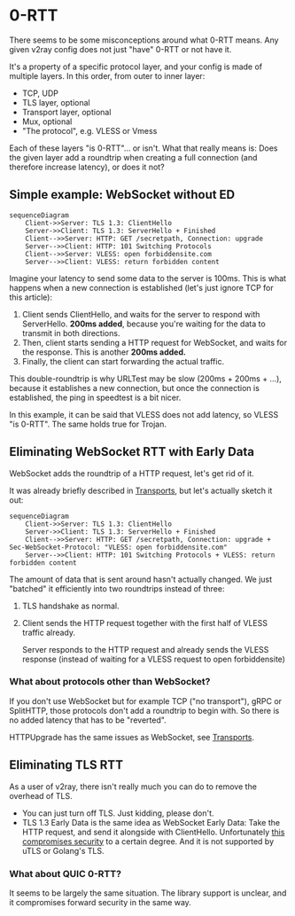 # 0-RTT

There seems to be some misconceptions around what 0-RTT means. Any given v2ray
config does not just "have" 0-RTT or not have it.

It's a property of a specific protocol layer, and your config is made of
multiple layers. In this order, from outer to inner layer:

* TCP, UDP
* TLS layer, optional
* Transport layer, optional
* Mux, optional
* "The protocol", e.g. VLESS or Vmess

Each of these layers "is 0-RTT"... or isn't. What that really means is: Does
the given layer add a roundtrip when creating a full connection (and therefore
increase latency), or does it not?

## Simple example: WebSocket without ED

```mermaid
sequenceDiagram
    Client->>Server: TLS 1.3: ClientHello
    Server->>Client: TLS 1.3: ServerHello + Finished
    Client-->>Server: HTTP: GET /secretpath, Connection: upgrade
    Server-->>Client: HTTP: 101 Switching Protocols
    Client-->>Server: VLESS: open forbiddensite.com
    Server-->>Client: VLESS: return forbidden content
```

Imagine your latency to send some data to the server is 100ms. This is what
happens when a new connection is established (let's just ignore TCP for this
article):

1. Client sends ClientHello, and waits for the server to respond with
   ServerHello. **200ms added**, because you're waiting for the data to
   transmit in both directions.
2. Then, client starts sending a HTTP request for WebSocket, and waits for the
   response. This is another **200ms added.**
3. Finally, the client can start forwarding the actual traffic.

This double-roundtrip is why URLTest may be slow (200ms + 200ms + ...), because
it establishes a new connection, but once the connection is established, the
ping in speedtest is a bit nicer.

In this example, it can be said that VLESS does not add latency, so VLESS "is
0-RTT". The same holds true for Trojan.

## Eliminating WebSocket RTT with Early Data

WebSocket adds the roundtrip of a HTTP request, let's get rid of it.

It was already briefly described in [Transports](./transports.md), but let's
actually sketch it out:

```mermaid
sequenceDiagram
    Client->>Server: TLS 1.3: ClientHello
    Server->>Client: TLS 1.3: ServerHello + Finished
    Client-->>Server: HTTP: GET /secretpath, Connection: upgrade + Sec-WebSocket-Protocol: "VLESS: open forbiddensite.com"
    Server-->>Client: HTTP: 101 Switching Protocols + VLESS: return forbidden content
```

The amount of data that is sent around hasn't actually changed. We just
"batched" it efficiently into two roundtrips instead of three:

1. TLS handshake as normal.
2. Client sends the HTTP request together with the first half of VLESS traffic already.

   Server responds to the HTTP request and already sends the VLESS response
   (instead of waiting for a VLESS request to open forbiddensite)

### What about protocols other than WebSocket?

If you don't use WebSocket but for example TCP ("no transport"), gRPC or
SplitHTTP, those protocols don't add a roundtrip to begin with. So there is no
added latency that has to be "reverted".

HTTPUpgrade has the same issues as WebSocket, see [Transports](./transports.md).

## Eliminating TLS RTT

As a user of v2ray, there isn't really much you can do to remove the overhead of TLS.

* You can just turn off TLS. Just kidding, please don't.
* TLS 1.3 Early Data is the same idea as WebSocket Early Data: Take the HTTP
  request, and send it alongside with ClientHello. Unfortunately [this
  compromises
  security](https://blog.trailofbits.com/2019/03/25/what-application-developers-need-to-know-about-tls-early-data-0rtt/)
  to a certain degree. And it is not supported by uTLS or Golang's TLS.

### What about QUIC 0-RTT?

It seems to be largely the same situation. The library support is unclear, and
it compromises forward security in the same way.
